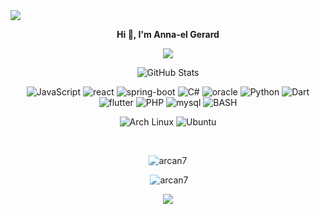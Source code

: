 <img src="https://capsule-render.vercel.app/api?type=waving&color=0:423da7,100:008080&fontColor=dedede&height=160&section=header&text=Tongasoa%20eto%20@%20Arcan7%2C%20misaotra%20mamangy%20&fontSize=20" />
<p align=center>  <strong> Hi 👋, I'm Anna-el Gerard </strong> <p>

<p align=center>  
  <img src='https://readme-typing-svg.herokuapp.com?font=product+sans&color=06ACBD&center=true&lines=Bonjour%20le monde%20%C3%B4&size=18'>
</p>

  <p align="center">
    <img src="https://github-readme-streak-stats.herokuapp.com?user=arcan7&theme=solarized-dark&theme=leafy&ring=047884&sideNums=06ACBD&dates=06ACBD&currStreakNum=06ACBD&currStreakLabel=06ACBD&background=ffffff00&hide_border=true&stroke=ffffff00" alt="GitHub Stats" />
  </p>

<p align='center'>
  <img alt='JavaScript' src='https://img.shields.io/badge/JavaScript-008080?style=for-the-badge&logo=javascript&logoColor=white'/>
  <img alt='react' src='https://img.shields.io/badge/React-008080?style=for-the-badge&logo=react&logoColor=white'/>
  <img alt='spring-boot' src='https://img.shields.io/badge/Spring%20Boot-008080?style=for-the-badge&logo=spring-boot&logoColor=white'/>
  <img alt='C#' src='https://img.shields.io/badge/C%23-008080?style=for-the-badge&logo=c-sharp&logoColor=white'/>
  <img alt='oracle' src='https://img.shields.io/badge/Oracle-008080?style=for-the-badge&logo=oracle&logoColor=white'/>
  <img alt='Python' src='https://img.shields.io/badge/Python-008080?style=for-the-badge&logo=python&logoColor=white'/>
  <img alt='Dart' src='https://img.shields.io/badge/Dart-008080?style=for-the-badge&logo=dart&logoColor=white'/>
  <img alt='flutter' src='https://img.shields.io/badge/Flutter-008080?style=for-the-badge&logo=flutter&logoColor=white'/>
  <img alt='PHP' src='https://img.shields.io/badge/PHP-008080?style=for-the-badge&logo=php&logoColor=white'/>
  <img alt='mysql' src='https://img.shields.io/badge/MySQL-008080?style=for-the-badge&logo=mysql&logoColor=white'/>
  <img alt='BASH' src='https://img.shields.io/badge/bash-008080?style=for-the-badge&logo=linux&logoColor=white'/>
  </p>
  <p align='center'>
  <img alt='Arch Linux' src='https://img.shields.io/badge/Arch_Linux-008080?style=for-the-badge&logo=arch-linux&logoColor=white'/>
  <img alt='Ubuntu' src='https://img.shields.io/badge/Ubuntu-008080?style=for-the-badge&logo=ubuntu&logoColor=white'/>
  </br>
<p>

<br/>

<p align="center" style="filter: sepia(1) hue-rotate(165deg);"><img src="https://github-readme-stats.vercel.app/api/top-langs?username=arcan7&show_icons=true&locale=en&layout=compact" alt="arcan7" /></p>

<p align="center" style="filter: sepia(1) hue-rotate(165deg);">&nbsp;<img src="https://github-readme-stats.vercel.app/api?username=arcan7&show_icons=true&locale=en" alt="arcan7" /></p>

<p align=center>  <strong>
<img src='https://komarev.com/ghpvc/?username=Arcan7&color=008080'>
</strong> <p>

